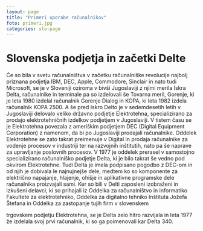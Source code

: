 ```yaml
---
layout: page
title: "Primeri uporabe računalnikov"
foto: primeri.jpg
categories: slo-page
---
```

# Slovenska podjetja in začetki Delte

Če so bila v svetu računalništva v začetku računalniške revolucije najbolj priznana podjetja
IBM, DEC, Apple, Commodore, Sinclair in nato tudi Microsoft, se je v Sloveniji oziroma v
bivši Jugoslaviji z njimi merila Iskra Delta, računalnike in terminale pa so izdelovali še
Tovarna meril, Gorenje, ki je leta 1980 izdelal računalnik Gorenje Dialog in KOPA, ki leta
1982 izdela računalnik KOPA 2500. A še pred Iskro Delto je v sedemdesetih letih v
Jugoslaviji delovalo veliko državno podjetje Elektrotehna, specializirano za prodajo
elektrotehničnih izdelkov podjetjem v Jugoslaviji. V tistem času se je Elektrotehna povezala z
ameriškim podjetjem DEC (Digital Equipment Corporation) z namenom, da bi po Jugoslaviji
prodajali računalnike. Oddelek Elektrotehne se zato takrat preimenuje v Digital in prodaja
računalnike za vodenje procesov v industriji ter na razvojnih inštitutih, nato pa še naprave za
upravljanje poslovnih procesov. V 1977 je oddelek prerasel v samostojno specializirano
računalniško podjetje Delta, ki je bilo takrat še vedno pod okvirom Elektrotehne. Tudi Delta
je imela podpisano pogodbo z DEC-om in od njih je dobivala le najnujnejše dele, medtem ko
so komponente za električno napajanje, hlajenje, ohišje in aplikativne programske dele
računalnika proizvajali sami. Ker so bili v Delti zaposleni izobraženi in izkušeni delavci, ki so
prihajali iz Oddelka za računalništvo in informatiko Fakultete za elektrotehniko, Oddelka za
digitalno tehniko Inštituta Jožefa Štefana in Oddelka za zastopanje tujih firm v slovenskem

trgovskem podjetju Elektrotehna, se je Delta zelo hitro razvijala in leta 1977 že izdelala svoj
prvi računalnik, ki so ga poimenovali kar Delta 340.
